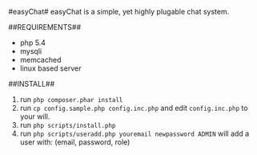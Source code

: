 #easyChat#
easyChat is a simple, yet highly plugable chat system.

##REQUIREMENTS##
- php 5.4
- mysqli
- memcached
- linux based server

##INSTALL##
1. run `php composer.phar install`
2. run `cp config.sample.php config.inc.php` and edit `config.inc.php` to your will.
2. run `php scripts/install.php`
3. run `php scripts/useradd.php youremail newpassword ADMIN` will add a user with: (email, password, role)
